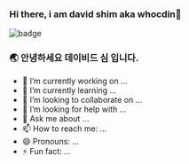 ### Hi there, i am david shim aka whocdin👋

![badge](https://img.shields.io/badge/David%20Shim-Hello%20Gitworld-blue)

### 🌏 안녕하세요 데이비드 심 입니다.

- 🔭 I’m currently working on ...
- 🌱 I’m currently learning ...
- 👯 I’m looking to collaborate on ...
- 🤔 I’m looking for help with ...
- 💬 Ask me about ...
- 📫 How to reach me: ...
- 😄 Pronouns: ...
- ⚡ Fun fact: ...

